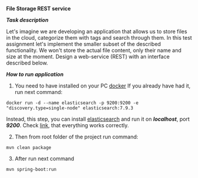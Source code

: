 **File Storage REST service**    

***Task description***     

 Let's imagine we are developing an application that allows us to store files in the cloud, categorize them with tags 
 and search through them.
 In this test assignment let's implement the smaller subset of the described functionality. We won't store the actual 
 file content, only their name and size at the moment.
 Design a web-service (REST) with an interface described below.  
 
 ***How to run application***
1. You need to have installed on your PC [docker](https://docs.docker.com/engine/install/)
If you already have had it, run next command:

```shell script
docker run -d --name elasticsearch -p 9200:9200 -e "discovery.type=single-node" elasticsearch:7.9.3
```
Instead, this step, you can install 
[elasticsearch](https://www.elastic.co/guide/en/elasticsearch/reference/current/install-elasticsearch.html) 
and run it on ***localhost***, port ***9200***. Check [link](http://localhost:9200/), that everything works correctly.

2. Then from root folder of the project run command:
```shell script
mvn clean package
```
3. After run next command  
```shell script
mvn spring-boot:run
```